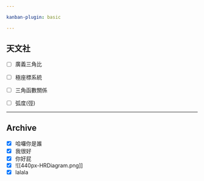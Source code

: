 ```yaml
---

kanban-plugin: basic

---
```


## 天文社

- [ ] 廣義三角比
- [ ] 極座標系統
- [ ] 三角函數關係
- [ ] 弧度(弳)


***

## Archive

- [x] 哈囉你是誰
- [x] 我很好
- [x] 你好屁
- [x] ![[440px-HRDiagram.png]]
- [x] lalala